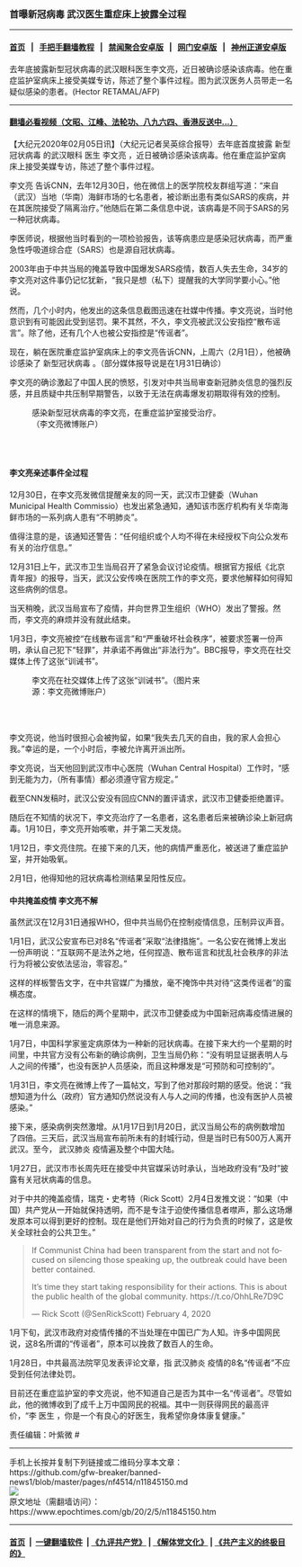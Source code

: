 ### 首曝新冠病毒 武汉医生重症床上披露全过程
------------------------

#### [首页](https://github.com/gfw-breaker/banned-news1/blob/master/README.md) &nbsp;&nbsp;|&nbsp;&nbsp; [手把手翻墙教程](https://github.com/gfw-breaker/guides/wiki) &nbsp;&nbsp;|&nbsp;&nbsp; [禁闻聚合安卓版](https://github.com/gfw-breaker/bn-android) &nbsp;&nbsp;|&nbsp;&nbsp; [网门安卓版](https://github.com/oGate2/oGate) &nbsp;&nbsp;|&nbsp;&nbsp; [神州正道安卓版](https://github.com/SzzdOgate/update) 



<div><img alt="" class="aligncenter wp-post-image" src="https://i.epochtimes.com/assets/uploads/2020/01/Wuhan-Wuhan-Hospital-600x400.jpg"/>
<div class="red16 caption">
 去年底披露新型冠状病毒的武汉眼科医生李文亮，近日被确诊感染该病毒。他在重症监护室病床上接受美媒专访，陈述了整个事件过程。图为武汉医务人员带走一名疑似感染的患者。(Hector RETAMAL/AFP)
</div>
</div><hr/>

#### [翻墙必看视频（文昭、江峰、法轮功、八九六四、香港反送中...）](https://github.com/gfw-breaker/banned-news1/blob/master/pages/link3.md)

<div><p>
 【大纪元2020年02月05日讯】（大纪元记者吴英综合报导）去年底首度披露
 <ok href="https://www.epochtimes.com/gb/tag/%E6%96%B0%E5%9E%8B%E5%86%A0%E7%8A%B6%E7%97%85%E6%AF%92.html">
  新型冠状病毒
 </ok>
 的武汉眼科
 <ok href="https://www.epochtimes.com/gb/tag/%E5%8C%BB%E7%94%9F.html">
  医生
 </ok>
 <ok href="https://www.epochtimes.com/gb/tag/%E6%9D%8E%E6%96%87%E4%BA%AE.html">
  李文亮
 </ok>
 ，近日被确诊感染该病毒。他在重症监护室病床上接受美媒专访，陈述了整个事件过程。
</p>
<p>
 <ok href="https://www.epochtimes.com/gb/tag/%E6%9D%8E%E6%96%87%E4%BA%AE.html">
  李文亮
 </ok>
 告诉CNN，去年12月30日，他在微信上的医学院校友群组写道：“来自（武汉）当地（华南）海鲜市场的七名患者，被诊断出患有类似SARS的疾病，并在其医院接受了隔离治疗。”他随后在第二条信息中说，该病毒是不同于SARS的另一种冠状病毒。
</p>
<p>
 李医师说，根据他当时看到的一项检验报告，该等病患应是感染冠状病毒，而严重急性呼吸道综合症（SARS）也是源自冠状病毒。
</p>
<p>
 2003年由于中共当局的掩盖导致中国爆发SARS疫情，数百人失去生命，34岁的李文亮对这件事仍记忆犹新，“我只是想（私下）提醒我的大学同学要小心。”他说。
</p>
<p>
 然而，几个小时内，他发出的这条信息截图迅速在社媒中传播。李文亮说，当时他意识到有可能因此受到惩罚。果不其然，不久，李文亮被武汉公安指控“散布谣言”。除了他，还有几个人也被公安指控是“传谣者”。
</p>
<p>
 现在，躺在医院重症监护室病床上的李文亮告诉CNN，上周六（2月1日），他被确诊感染了
 <ok href="https://www.epochtimes.com/gb/tag/%E6%96%B0%E5%9E%8B%E5%86%A0%E7%8A%B6%E7%97%85%E6%AF%92.html">
  新型冠状病毒
 </ok>
 。（部分媒体报导说是在1月31日确诊）
</p>
<p>
 李文亮的确诊激起了中国人民的愤怒，引发对中共当局审查新冠肺炎信息的强烈反感，并且质疑中共压制早期警告，以致于无法在病毒爆发初期取得有效的控制。
</p>
<figure class="wp-caption aligncenter" id="attachment_11845191" style="width: 338px">
 <ok href="http://i.epochtimes.com/assets/uploads/2020/02/d4677415.jpg">
  <img alt="" class="size-full wp-image-11845191" src="http://i.epochtimes.com/assets/uploads/2020/02/d4677415.jpg"/>
 </ok>
 <br/><figcaption class="wp-caption-text">
  感染新型冠状病毒的李文亮，在重症监护室接受治疗。（李文亮微博账户）
 </figcaption><br/>
</figure><br/>
<h4>
 <strong>
  李文亮亲述事件全过程
 </strong>
</h4>
<p>
 12月30日，在李文亮发微信提醒亲友的同一天，武汉市卫健委（Wuhan Municipal Health Commissio）也发出紧急通知，通知该市医疗机构有关华南海鲜市场的一系列病人患有“不明肺炎”。
</p>
<p>
 值得注意的是，该通知还警告：“任何组织或个人均不得在未经授权下向公众发布有关的治疗信息。”
</p>
<p>
 12月31日上午，武汉市卫生当局召开了紧急会议讨论疫情。根据官方报纸《北京青年报》的报导，当天，武汉公安传唤在医院工作的李文亮，要求他解释如何得知这些病例的信息。
</p>
<p>
 当天稍晚，武汉当局宣布了疫情，并向世界卫生组织（WHO）发出了警报。然而，李文亮的麻烦并没有就此结束。
</p>
<p>
 1月3日，李文亮被控“在线散布谣言”和“严重破坏社会秩序”，被要求签署一份声明，承认自己犯下“轻罪”，并承诺不再做出“非法行为”。BBC报导，李文亮在社交媒体上传了这张“训诫书”。
</p>
<figure class="wp-caption aligncenter" id="attachment_11845187" style="width: 304px">
 <ok href="http://i.epochtimes.com/assets/uploads/2020/02/110757353_wuhandocletter2.jpg">
  <img alt="" class="size-full wp-image-11845187" src="http://i.epochtimes.com/assets/uploads/2020/02/110757353_wuhandocletter2.jpg"/>
 </ok>
 <br/><figcaption class="wp-caption-text">
  李文亮在社交媒体上传了这张“训诫书”。（图片来源：李文亮微博账户）
 </figcaption><br/>
</figure><br/>
<p>
 李文亮说，他当时很担心会被拘留，如果“我失去几天的自由，我的家人会担心我。”幸运的是，一个小时后，李被允许离开派出所。
</p>
<p>
 李文亮说，当天他回到武汉市中心医院（Wuhan Central Hospital）工作时，“感到无能为力，（所有事情）都必须遵守官方规定。”
</p>
<p>
 截至CNN发稿时，武汉公安没有回应CNN的置评请求，武汉市卫健委拒绝置评。
</p>
<p>
 随后在不知情的状况下，李文亮治疗了一名患者，这名患者后来被确诊染上新冠病毒。1月10日，李文亮开始咳嗽，并于第二天发烧。
</p>
<p>
 1月12日，李文亮住院。在接下来的几天，他的病情严重恶化，被送进了重症监护室，并开始吸氧。
</p>
<p>
 2月1日，他得知他的冠状病毒检测结果呈阳性反应。
</p>
<h4>
 <strong>
  中共掩盖疫情
 </strong>
 <strong>
  李文亮不解
 </strong>
</h4>
<p>
 虽然武汉在12月31日通报WHO，但中共当局仍在控制疫情信息，压制异议声音。
</p>
<p>
 1月1日，武汉公安宣布已对8名“传谣者”采取“法律措施”。一名公安在微博上发出一份声明说：“互联网不是法外之地，任何捏造、散布谣言和扰乱社会秩序的非法行为将被公安依法惩治，零容忍。”
</p>
<p>
 这样的样板警告文字，在中共官媒广为播放，毫不掩饰中共对待“这类传谣者”的蛮横态度。
</p>
<p>
 在这样的情境下，随后的两个星期中，武汉市卫健委成为中国新冠病毒疫情进展的唯一消息来源。
</p>
<p>
 1月7日，中国科学家鉴定病原体为一种新的冠状病毒。在接下来大约一个星期的时间里，中共官方没有公布新的确诊病例，卫生当局仍称：“没有明显证据表明人与人之间的传播”，也没有医护人员感染，而且这种爆发是“可预防和可控制的”。
</p>
<p>
 1月31日，李文亮在微博上传了一篇帖文，写到了他对那段时期的感受。他说：“我想知道为什么（政府）官方通知仍然说没有人与人之间的传播，也没有医护人员被感染。”
</p>
<p>
 接下来，感染病例突然激增。从1月17日到1月20日，武汉当局公布的病例数增加了四倍。三天后，武汉当局宣布前所未有的封城行动，但是当时已有500万人离开武汉。至今，
 <ok href="https://www.epochtimes.com/gb/tag/%E6%AD%A6%E6%B1%89%E8%82%BA%E7%82%8E.html">
  武汉肺炎
 </ok>
 疫情遍及整个中国大陆。
</p>
<p>
 1月27日，武汉市市长周先旺在接受中共官媒采访时承认，当地政府没有“及时”披露有关冠状病毒的信息。
</p>
<p>
 对于中共的掩盖疫情，瑞克・史考特（Rick Scott）2月4日发推文说：“如果（中国）共产党从一开始就保持透明，而不是专注于迫使传播信息者噤声，那么这场爆发原本可以得到更好的控制。现在是他们开始对自己的行为负责的时候了，这是攸关全球社会的公共卫生。”
</p>
<p>
</p>
<blockquote class="twitter-tweet">
 <p dir="ltr" lang="en">
  If Communist China had been transparent from the start and not focused on silencing those speaking up, the outbreak could have been better contained.
 </p>
 <p>
  It’s time they start taking responsibility for their actions. This is about the public health of the global community.
  <ok href="https://t.co/OhhLRe7D9C">
   https://t.co/OhhLRe7D9C
  </ok>
 </p>
 <p>
  — Rick Scott (@SenRickScott)
  <ok href="https://twitter.com/SenRickScott/status/1224718177239695362?ref_src=twsrc%5Etfw">
   February 4, 2020
  </ok>
 </p>
</blockquote>
<p>
 <p>
 </p>
 <p>
  1月下旬，武汉市政府对疫情传播的不当处理在中国已广为人知。许多中国网民说，这8名所谓的“传谣者”，原本可以挽救了数百人的生命。
 </p>
 <p>
  1月28日，中共最高法院罕见发表评论文章，指
  <ok href="https://www.epochtimes.com/gb/tag/%E6%AD%A6%E6%B1%89%E8%82%BA%E7%82%8E.html">
   武汉肺炎
  </ok>
  疫情的8名“传谣者”不应受到任何法律处罚。
 </p>
 <p>
  目前还在重症监护室的李文亮说，他不知道自己是否为其中一名“传谣者”。尽管如此，他的微博收到了成千上万中国网民的祝福。其中一则获得网民的最高评价，“李
  <ok href="https://www.epochtimes.com/gb/tag/%E5%8C%BB%E7%94%9F.html">
   医生
  </ok>
  ，你是一个有良心的好医生，我希望你身体康复健康。”
 </p>
 <p>
  责任编辑：叶紫微 #
 </p>
</p></div>
<hr/>
手机上长按并复制下列链接或二维码分享本文章：<br/>
https://github.com/gfw-breaker/banned-news1/blob/master/pages/nf4514/n11845150.md <br/>
<a href='https://github.com/gfw-breaker/banned-news1/blob/master/pages/nf4514/n11845150.md'><img src='https://github.com/gfw-breaker/banned-news1/blob/master/pages/nf4514/n11845150.md.png'/></a> <br/>
原文地址（需翻墙访问）：https://www.epochtimes.com/gb/20/2/5/n11845150.htm


------------------------
#### [首页](https://github.com/gfw-breaker/banned-news1/blob/master/README.md) &nbsp;|&nbsp; [一键翻墙软件](https://github.com/gfw-breaker/nogfw/blob/master/README.md) &nbsp;| [《九评共产党》](https://github.com/gfw-breaker/9ping.md/blob/master/README.md#九评之一评共产党是什么) | [《解体党文化》](https://github.com/gfw-breaker/jtdwh.md/blob/master/README.md) | [《共产主义的终极目的》](https://github.com/gfw-breaker/gczydzjmd.md/blob/master/README.md)


<img src='http://gfw-breaker.win/banned-news/pages/nf4514/n11845150.md' width='0px' height='0px'/>